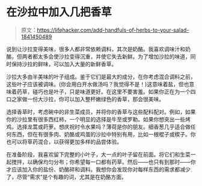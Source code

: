 # 在沙拉中加入几把香草

> 原文：<https://lifehacker.com/add-handfuls-of-herbs-to-your-salad-1841450489>

说到让沙拉变得美味，很多人都非常依赖调料，其次是奶酪。我喜欢调味汁和奶酪，但两者都太多会使沙拉变得沉重，并使它失去新鲜。为了增加沙拉的味道，同时保持沙拉的鲜味，可以加入大量的新鲜香草。



沙拉大多由半美味的叶子组成。鉴于它们是最大的成分，在你考虑混合调料之前，这些叶子应该被调味。(你会用白开水做汤吗？我觉得不是！)这意味着盐，但也意味着药草，碰巧也是叶子，只是味道更好。在这里不要害羞。如果你正在为一个四口之家做一份大沙拉，你可以加入整杯嫩绿色的香草，那会很美味。

选择香草时，考虑碗中的非生菜成员，并将你的香草与这些配料配对。例如，如果你的沙拉里有很多西红柿，一个明显的选择是牛至或罗勒。如果你想突出一些烤鸡，选择龙蒿或莳萝。想庆祝时令水果吗？薄荷是你的朋友。细香葱几乎适合做任何东西，但在有很多肉、奶酪或鸡蛋的沙拉中特别有用，比如一根棍子或楔子。你也可以将草药混合，以获得更加多样的品尝体验。

在准备阶段，我喜欢留下完整的小叶子，大一点的叶子留在前面。将它们和生菜一起搅拌，以确保均匀分布；你希望每一口都有药草。然后——也只有到那时——你才应该加入你的盐份、奶酪碎和调料。我想你会发现你对每样东西的需求都减少了，尽管“需求”是个有趣的词，尤其是在奶酪方面。
